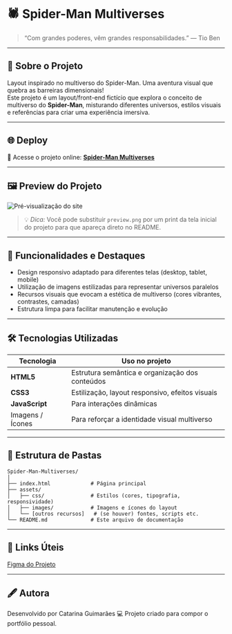 # 🕷️ Spider-Man Multiverses

> “Com grandes poderes, vêm grandes responsabilidades.” — Tio Ben 

---

## 🚀 Sobre o Projeto

Layout inspirado no multiverso do Spider-Man. Uma aventura visual que quebra as barreiras dimensionais! <br>
Este projeto é um layout/front-end fictício que explora o conceito de multiverso do **Spider-Man**, misturando diferentes universos, estilos visuais e referências para criar uma experiência imersiva.

---

## 🌐 Deploy

📍 Acesse o projeto online: [**Spider-Man Multiverses**](https://catarinaguima.github.io/Spider-Man-Multiverses/)

---

## 🖼️ Preview do Projeto

![Pré-visualização do site](./assets/images/preview.png)

> 💡 *Dica:* Você pode substituir `preview.png` por um print da tela inicial do projeto para que apareça direto no README.

---

## 🎯 Funcionalidades e Destaques

- Design responsivo adaptado para diferentes telas (desktop, tablet, mobile)  
- Utilização de imagens estilizadas para representar universos paralelos  
- Recursos visuais que evocam a estética de multiverso (cores vibrantes, contrastes, camadas)  
- Estrutura limpa para facilitar manutenção e evolução  

---

## 🛠 Tecnologias Utilizadas

| Tecnologia | Uso no projeto |
|---|---|
| **HTML5** | Estrutura semântica e organização dos conteúdos |
| **CSS3** | Estilização, layout responsivo, efeitos visuais |
| **JavaScript** | Para interações dinâmicas |
| Imagens / Ícones | Para reforçar a identidade visual multiverso |

---

## 📁 Estrutura de Pastas

```text
Spider-Man-Multiverses/
│
├── index.html             # Página principal
├── assets/
│   ├── css/               # Estilos (cores, tipografia, responsividade)
│   ├── images/            # Imagens e ícones do layout
│   └── [outros recursos]   # (se houver) fontes, scripts etc.
└── README.md              # Este arquivo de documentação
````
----

## 🔗 Links Úteis

[Figma do Projeto](https://www.figma.com/design/GjvdE0uob68X6pEHqw2pY8/Multiverse-Spider-Man?node-id=1-17&p=f&t=3uF4PBn58qJkWfuo-0)

---

## 🖋 Autora

Desenvolvido por Catarina Guimarães
 💻
Projeto criado para compor o portfólio pessoal.
